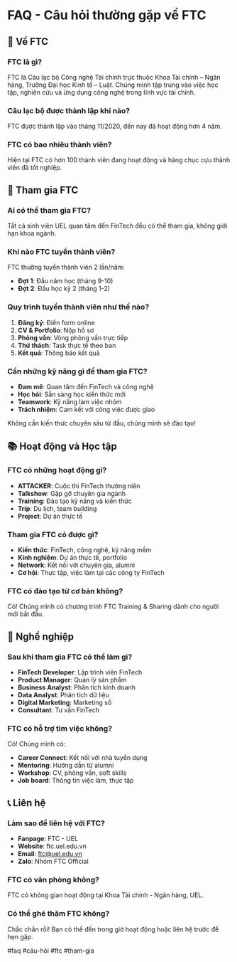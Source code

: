 # FAQ - Câu hỏi thường gặp về FTC

## 🎯 Về FTC

### FTC là gì?
FTC là Câu lạc bộ Công nghệ Tài chính trực thuộc Khoa Tài chính – Ngân hàng, Trường Đại học Kinh tế – Luật. Chúng mình tập trung vào việc học tập, nghiên cứu và ứng dụng công nghệ trong lĩnh vực tài chính.

### Câu lạc bộ được thành lập khi nào?
FTC được thành lập vào tháng 11/2020, đến nay đã hoạt động hơn 4 năm.

### FTC có bao nhiêu thành viên?
Hiện tại FTC có hơn 100 thành viên đang hoạt động và hàng chục cựu thành viên đã tốt nghiệp.

## 🚀 Tham gia FTC

### Ai có thể tham gia FTC?
Tất cả sinh viên UEL quan tâm đến FinTech đều có thể tham gia, không giới hạn khoa ngành.

### Khi nào FTC tuyển thành viên?
FTC thường tuyển thành viên 2 lần/năm:
- **Đợt 1**: Đầu năm học (tháng 9-10)
- **Đợt 2**: Đầu học kỳ 2 (tháng 1-2)

### Quy trình tuyển thành viên như thế nào?
1. **Đăng ký**: Điền form online
2. **CV & Portfolio**: Nộp hồ sơ
3. **Phỏng vấn**: Vòng phỏng vấn trực tiếp
4. **Thử thách**: Task thực tế theo ban
5. **Kết quả**: Thông báo kết quả

### Cần những kỹ năng gì để tham gia FTC?
- **Đam mê**: Quan tâm đến FinTech và công nghệ
- **Học hỏi**: Sẵn sàng học kiến thức mới
- **Teamwork**: Kỹ năng làm việc nhóm
- **Trách nhiệm**: Cam kết với công việc được giao

Không cần kiến thức chuyên sâu từ đầu, chúng mình sẽ đào tạo!

## 📚 Hoạt động và Học tập

### FTC có những hoạt động gì?
- **ATTACKER**: Cuộc thi FinTech thường niên
- **Talkshow**: Gặp gỡ chuyên gia ngành
- **Training**: Đào tạo kỹ năng và kiến thức
- **Trip**: Du lịch, team building
- **Project**: Dự án thực tế

### Tham gia FTC có được gì?
- **Kiến thức**: FinTech, công nghệ, kỹ năng mềm
- **Kinh nghiệm**: Dự án thực tế, portfolio
- **Network**: Kết nối với chuyên gia, alumni
- **Cơ hội**: Thực tập, việc làm tại các công ty FinTech

### FTC có đào tạo từ cơ bản không?
Có! Chúng mình có chương trình FTC Training & Sharing dành cho người mới bắt đầu.

## 💼 Nghề nghiệp

### Sau khi tham gia FTC có thể làm gì?
- **FinTech Developer**: Lập trình viên FinTech
- **Product Manager**: Quản lý sản phẩm
- **Business Analyst**: Phân tích kinh doanh
- **Data Analyst**: Phân tích dữ liệu
- **Digital Marketing**: Marketing số
- **Consultant**: Tư vấn FinTech

### FTC có hỗ trợ tìm việc không?
Có! Chúng mình có:
- **Career Connect**: Kết nối với nhà tuyển dụng
- **Mentoring**: Hướng dẫn từ alumni
- **Workshop**: CV, phỏng vấn, soft skills
- **Job board**: Thông tin việc làm, thực tập

## 📞 Liên hệ

### Làm sao để liên hệ với FTC?
- **Fanpage**: FTC - UEL
- **Website**: ftc.uel.edu.vn
- **Email**: ftc@uel.edu.vn
- **Zalo**: Nhóm FTC Official

### FTC có văn phòng không?
FTC có không gian hoạt động tại Khoa Tài chính - Ngân hàng, UEL.

### Có thể ghé thăm FTC không?
Chắc chắn rồi! Bạn có thể đến trong giờ hoạt động hoặc liên hệ trước để hẹn gặp.

#faq #câu-hỏi #ftc #tham-gia
